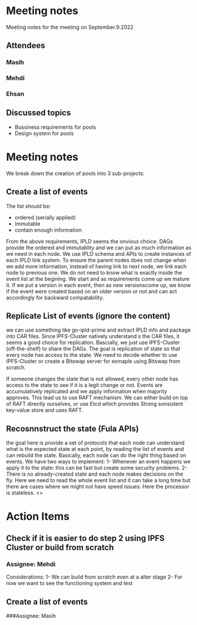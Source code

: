 # Meeting notes

Meeting notes for the meeting on September.9.2022

## Attendees

### Masih
### Mehdi
### Ehsan

## Discussed topics

- Bussiness requirements for pools
- Design system for pools

# Meeting notes

We break down the creation of pools into 3 sub-projects:
## Create a list of events

The list should be: 
- ordered (serially applied)
- immutable
- contain enough information

From the above requirements, IPLD seems the onvious choice. DAGs provide the ordered and immutablity and we can put as much information as we need in each node.
We use IPLD schema and APIs to create instances of each IPLD link system. To ensure the parent nodes does not change when we add more information, instead of having link to next node, we link each node to previous one.
We do not need to know what is exactly inside the event list at the begining. We start and as requirements come up we mature it.
If we put a version in each event, then as new versionscome up, we know if the event were created based on an older version or not and can act accordingly for backward compatability.

## Replicate List of events (ignore the content)
we can use something like go-ipld-prime and extract IPLD info and package into CAR files. Since IPFS-Cluster natively understand s the CAR files, it seems a good choice for replication.
Bascially, we just use IPFS-Cluster (off-the-shelf) to share the DAGs. The goal is replication of state so that every node has access to the state.
We need to decide whether to use IPFS-Cluster or create a Bitswap server for exmaple using Bitswap from scratch.

If someone changes the state that is not allowed, every other node has access to the state to see if it is a legit change or not. Events are accumulatively replicated and we apply information when majority approves. This lead us to use RAFT mechanism. 
We can either build on top of RAFT directly ourselves, or use Etcd which provides Strong sonsistent key-value store and uses RAFT.

## Recosnnstruct the state (Fula APIs)
the goal here is provide a set of protocols that each node can understand what is the expected state at each point, by reading the list of events and can rebuild the state.
Basically, each node can do the right thing based on events. We have two ways to implement:
1- Whenever an event happens we apply it to the state: this can be fast but create some security problems.
2- There is no already-created state and each node makes decisions on the fly. Here we need to read the whole event list and it can take a long time but there are cases where we might not have speed issues. Here the processor is stateless.
<<We do not need it stateful. Conseptually recosntruct.>>

# Action Items

## Check if it is easier to do step 2 using IPFS Cluster or build from scratch

### Assignee: Mehdi

Considerations:
1- We can build from scratch even at a alter stage
2- For now we want to see the functioning system and test

## Create a list of events

###Assignee: Masih